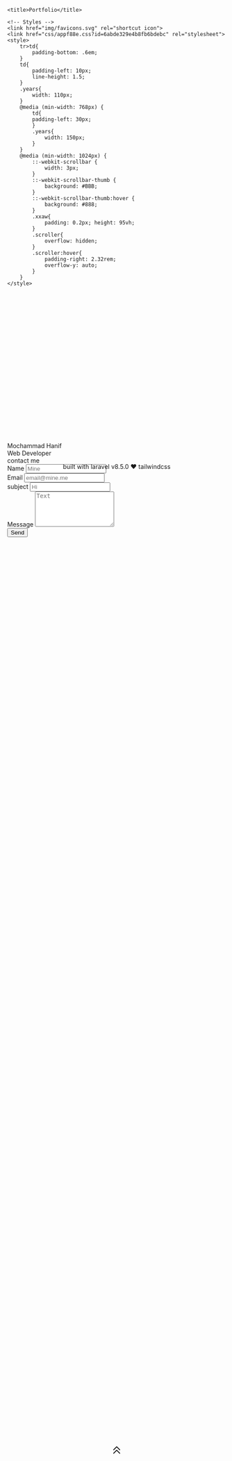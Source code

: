 <!DOCTYPE html>
<html lang="en">

<!-- Mirrored from hanifz.com/ by HTTrack Website Copier/3.x [XR&CO'2014], Fri, 23 Oct 2020 11:38:48 GMT -->
<!-- Added by HTTrack --><meta http-equiv="content-type" content="text/html;charset=UTF-8" /><!-- /Added by HTTrack -->
<head>
    <meta charset="utf-8">
    <meta http-equiv="X-UA-Compatible" content="IE=edge">
    <meta name="viewport" content="width=device-width, initial-scale=1">
    <meta name="robots" content="index, follow" />
    <meta name="googlebot" content="index, follow" />
    <meta property="og:type" content="article" />
    <meta property="og:site_name" content="hanifzcom" />
    <meta property="og:title" content="Mochammad Hanif" />
    <meta property="og:image" content="img/bg.png" />
    <meta property="og:description" content="Web Developer" />
    <meta property="og:url" content="index.html" />
    <meta property="og:image:type" content="image/jpeg" />
    <meta property="og:image:width" content="650" />
    <meta property="og:image:height" content="366" />
    <!-- CSRF Token -->
    <meta name="csrf-token" content="EylaLFIc2htfBx7w0O7tI2s3ahvgkoIJ0vBITD5e">

    <title>Portfolio</title>

    <!-- Styles -->
    <link href="img/favicons.svg" rel="shortcut icon">
    <link href="css/appf88e.css?id=6abde329e4b8fb6bdebc" rel="stylesheet">
    <style>
        tr>td{
            padding-bottom: .6em;
        }
        td{
            padding-left: 10px;
            line-height: 1.5;
        }
        .years{
            width: 110px;
        }
        @media (min-width: 768px) {
            td{
            padding-left: 30px;
            }
            .years{
                width: 150px;
            }
        }
        @media (min-width: 1024px) {
            ::-webkit-scrollbar {
                width: 3px;
            }
            ::-webkit-scrollbar-thumb {
                background: #BBB; 
            }
            ::-webkit-scrollbar-thumb:hover {
                background: #888; 
            }
            .xxaw{
                padding: 0.2px; height: 95vh;
            }
            .scroller{
                overflow: hidden;
            }
            .scroller:hover{
                padding-right: 2.32rem;
                overflow-y: auto;
            }
        }
    </style>
</head>
<body class="bg-gray-200 antialiased font-sans">
    <div class="container lg:pl-5 lg:pr-5 mx-auto justify-center">
        <div class="flex-1 lg:flex flex-warp lg:-ml-10">
            <div class="flex bg-transparent order-1 lg:w-2/5 items-center justify-center h-screen sticky top-0">
                <div class="w-full text-center">
                    <div class="text-center bg-gradient-to-tr animate-pulse from-teal-400 to-blue-500  inline-flex items-center justify-center rounded-full" style="width: 172px; height: 172px;">
                    </div>
                    <div class="absolute text-center bg-transparent inline-flex items-center justify-center rounded-full" style="margin-left: -10.709rem; margin-top: 0.04rem; width: 171px; height: 171px;">
                        <div class="text-center bg-gray-200 inline-flex items-center justify-center rounded-full" style="width: 160px; height: 160px;">
                            <div class="inline rounded-full animate-none" style="background-image:url('https://www.kirkland.com/-/media/professionals/m/macarol-guy.jpg'); width: 150px; height: 150px; background-size: cover;">
                            </div>
                        </div>
                    </div>
                    <div class="text-center text-3xl font-extrabold leading-none tracking-tight mt-3">
                        <span class="bg-clip-text text-transparent bg-gradient-to-r from-teal-400 to-blue-500 animate-pulse">
                        Mochammad Hanif
                        </span>
                    </div>
                    <div class="text-center text-xl md:text-2xl font-bold leading-none tracking-tight mt-3 mb-3">
                        <span class="text-gray-600">
                        Web Developer
                        </span>
                    </div>
                        <div style="position: absolute; text-align: center; left:0; right:0; bottom:15vh;">
                            <svg xmlns="http://www.w3.org/2000/svg" class="lg:hidden block inline-flex items-center animate-bounce w-6 h-6 text-gray-900" style="width: 1.5rem; height: 1.5rem;"  fill="none" viewBox="0 0 24 24" stroke="currentColor">
                                <path stroke-linecap="round" stroke-linejoin="round" stroke-width="2" d="M5 11l7-7 7 7M5 19l7-7 7 7" />
                            </svg>
                        </div>
                    <p style="position: absolute; text-align: center; left:0; right:0;" class="bottom-2 text-gray-600 text-xs">built with laravel v8.5.0 ❤️ tailwindcss</p>
                </div>
            </div>
            <div class="flex-1 lg:flex lg:w-2/4 order-2 items-center justify-center sticky top-0">
                <div class="w-full bg-white text-gray-900 border border-gray-500 rounded-sm shadow-2xl h-full xxaw">
                    <div class="scroller h-full p-5 md:p-10">
                        <div class="text-center font-extrabold leading-none tracking-wider mb-12 mt-20">
                            <span id="hanifzcom20" class="rounded-full change text-white px-2 py-2 font-mono text-xl md:text-2xl capitalize bg-gradient-to-r from-teal-400 to-blue-500">contact me</span>
                        </div>
                        <form class="w-full" method="POST">
                            <input type="hidden" name="_token" value="EylaLFIc2htfBx7w0O7tI2s3ahvgkoIJ0vBITD5e">                            <div class="flex flex-wrap -mx-3 mb-6">
                              <div class="transition duration-500 ease-in-out transform hover:-translate-y-1 hover:scale-105 w-full md:w-1/2 px-3 mb-6 md:mb-0">
                                <label id="hanifzcom21" class="block uppercase tracking-wide text-gray-700 text-xs font-bold mb-2" for="grid-full-name">
                                  Name
                                </label>
                                <input name="name" class="appearance-none block w-full bg-gray-200 text-gray-700 border border-gray-200 rounded py-3 px-4 mb-3 leading-tight focus:outline-none focus:bg-white" id="grid-full-name" type="text" placeholder="Mine">
                              </div>
                              <div class="transition duration-500 ease-in-out transform hover:-translate-y-1 hover:scale-105 w-full md:w-1/2 px-3">
                                <label id="hanifzcom22" class="block uppercase tracking-wide text-gray-700 text-xs font-bold mb-2" for="grid-email">
                                  Email
                                </label>
                                <input name="email" class="appearance-none block w-full bg-gray-200 text-gray-700 border border-gray-200 rounded py-3 px-4 leading-tight focus:outline-none focus:bg-white focus:border-gray-500" id="grid-email" type="email" placeholder="email@mine.me">
                              </div>
                            </div>
                            <div class="flex flex-wrap -mx-3 mb-6">
                              <div class="transition duration-500 ease-in-out transform hover:-translate-y-1 hover:scale-105 w-full px-3">
                                <label id="hanifzcom23" class="block uppercase tracking-wide text-gray-700 text-xs font-bold mb-2" for="grid-subject">
                                  subject
                                </label>
                                <input name="subject" class="appearance-none block w-full bg-gray-200 text-gray-700 border border-gray-200 rounded py-3 px-4 mb-3 leading-tight focus:outline-none focus:bg-white focus:border-gray-500" id="grid-subject" type="text" placeholder="Hi">
                              </div>
                            </div>
                            <div class="flex flex-wrap -mx-3 mb-6">
                              <div class="transition duration-500 ease-in-out transform hover:-translate-y-1 hover:scale-105 w-full px-3">
                                <label id="hanifzcom24" class="block uppercase tracking-wide text-gray-700 text-xs font-bold mb-2" for="grid-message">
                                  Message
                                </label>
                                <textarea id="grid-message" class="appearance-none block w-full bg-gray-200 text-gray-700 border border-gray-200 rounded py-3 px-4 mb-3 leading-tight focus:outline-none focus:bg-white focus:border-gray-500" name="message" id="message" rows="5" placeholder="Text"></textarea>
                              </div>
                            </div>
                            <button class="transition duration-500 ease-in-out transform hover:-translate-y-1 hover:scale-110 bg-blue-500 hover:bg-blue-600 text-gray-200 font-bold py-2 px-4 rounded inline-flex items-center mb-2 lg:mb-0">
                                <span id="hanifzcom25">Send</span>
                            </button>
                        </form>
                    </div>
                </div>
            </div>
        </div>
    </div>
</body>

<!-- Mirrored from hanifz.com/ by HTTrack Website Copier/3.x [XR&CO'2014], Fri, 23 Oct 2020 11:38:49 GMT -->
</html>
